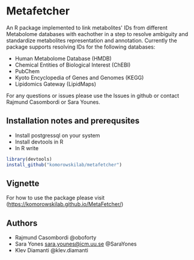 # Metafetcher
An R package implemented to link metabolites' IDs from different Metabolome databases with eachother in a step to resolve ambiguity and standardize metabolites representation and annotation.
Currently the package supports resolving IDs for the following databases:
  - Human Metabolome Database (HMDB)
  - Chemical Entities of Biological Interest (ChEBI)
  - PubChem
  - Kyoto Encyclopedia of Genes and Genomes (KEGG)
  - Lipidomics Gateway (LipidMaps)
  
 For any questions or issues please use the Issues in github or contact Rajmund Casombordi or Sara Younes.
 
 ## Installation notes and prerequsites
 
 - Install postgressql on your system
 - Install devtools in R 
 - In R write 
 ```R
library(devtools)
install_github("komorowskilab/metafetcher")
```
## Vignette 
For how to use the package please visit (https://komorowskilab.github.io/MetaFetcher/)

## Authors
- Rajmund Casombordi 
  @oboforty
- Sara Yones sara.younes@icm.uu.se 
 @SaraYones
- Klev Diamanti 
 @klev.diamanti
